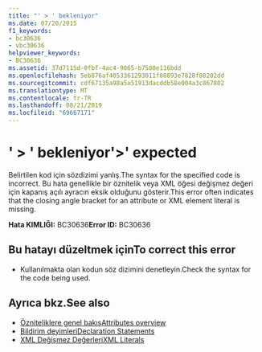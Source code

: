 ```yaml
---
title: "' > ' bekleniyor"
ms.date: 07/20/2015
f1_keywords:
- bc30636
- vbc30636
helpviewer_keywords:
- BC30636
ms.assetid: 37d7115d-0fbf-4ac4-9065-b7580e116bdd
ms.openlocfilehash: 5eb876af4053361293011f88893e7828f80202dd
ms.sourcegitcommit: cdf67135a98a5a51913dacddb58e004a3c867802
ms.translationtype: MT
ms.contentlocale: tr-TR
ms.lasthandoff: 08/21/2019
ms.locfileid: "69667171"
---
```

# <a name="-expected"></a><span data-ttu-id="3e1a4-102">' > ' bekleniyor</span><span class="sxs-lookup"><span data-stu-id="3e1a4-102">'>' expected</span></span>
<span data-ttu-id="3e1a4-103">Belirtilen kod için sözdizimi yanlış.</span><span class="sxs-lookup"><span data-stu-id="3e1a4-103">The syntax for the specified code is incorrect.</span></span> <span data-ttu-id="3e1a4-104">Bu hata genellikle bir öznitelik veya XML öğesi değişmez değeri için kapanış açılı ayracın eksik olduğunu gösterir.</span><span class="sxs-lookup"><span data-stu-id="3e1a4-104">This error often indicates that the closing angle bracket for an attribute or XML element literal is missing.</span></span>  
  
 <span data-ttu-id="3e1a4-105">**Hata KIMLIĞI:** BC30636</span><span class="sxs-lookup"><span data-stu-id="3e1a4-105">**Error ID:** BC30636</span></span>  
  
## <a name="to-correct-this-error"></a><span data-ttu-id="3e1a4-106">Bu hatayı düzeltmek için</span><span class="sxs-lookup"><span data-stu-id="3e1a4-106">To correct this error</span></span>  
  
- <span data-ttu-id="3e1a4-107">Kullanılmakta olan kodun söz dizimini denetleyin.</span><span class="sxs-lookup"><span data-stu-id="3e1a4-107">Check the syntax for the code being used.</span></span>  
  
## <a name="see-also"></a><span data-ttu-id="3e1a4-108">Ayrıca bkz.</span><span class="sxs-lookup"><span data-stu-id="3e1a4-108">See also</span></span>

- [<span data-ttu-id="3e1a4-109">Özniteliklere genel bakış</span><span class="sxs-lookup"><span data-stu-id="3e1a4-109">Attributes overview</span></span>](../programming-guide/concepts/attributes/index.md)
- [<span data-ttu-id="3e1a4-110">Bildirim deyimleri</span><span class="sxs-lookup"><span data-stu-id="3e1a4-110">Declaration Statements</span></span>](../programming-guide/language-features/statements.md#declaration-statements)
- [<span data-ttu-id="3e1a4-111">XML Değişmez Değerleri</span><span class="sxs-lookup"><span data-stu-id="3e1a4-111">XML Literals</span></span>](../../visual-basic/language-reference/xml-literals/index.md)
